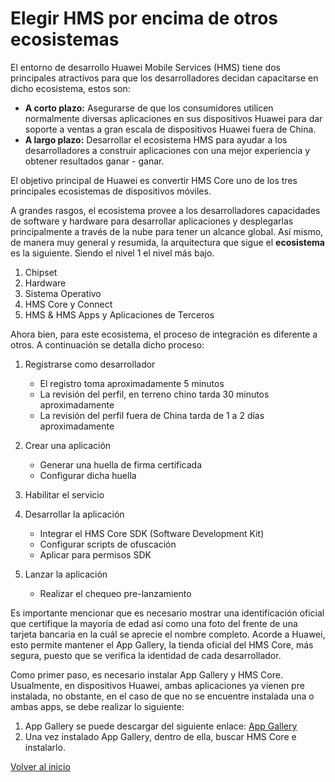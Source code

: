 
# Elegir HMS por encima de otros ecosistemas

El entorno de desarrollo Huawei Mobile Services (HMS) tiene dos principales atractivos para que los desarrolladores decidan capacitarse en dicho ecosistema, estos son:

- **A corto plazo:** Asegurarse de que los consumidores utilicen normalmente diversas aplicaciones en sus dispositivos Huawei para dar soporte a ventas a gran escala de dispositivos Huawei fuera de China.
- **A largo plazo:** Desarrollar el ecosistema HMS para ayudar a los desarrolladores a construir aplicaciones con una mejor experiencia y obtener resultados ganar - ganar.

El objetivo principal de Huawei es convertir HMS Core uno de los tres principales ecosistemas de dispositivos móviles.

A grandes rasgos, el ecosistema provee a los desarrolladores capacidades de software y hardware para desarrollar aplicaciones y desplegarlas principalmente a través de la nube para tener un alcance global. Así mismo, de manera muy general y resumida, la arquitectura que sigue el **ecosistema** es la siguiente. Siendo el nivel 1 el nivel más bajo.

1. Chipset
2. Hardware
3. Sistema Operativo
4. HMS Core y Connect
5. HMS & HMS Apps y Aplicaciones de Terceros

Ahora bien, para este ecosistema, el proceso de integración es diferente a otros. A continuación se detalla dicho proceso:

1. Registrarse como desarrollador
	- El registro toma aproximadamente 5 minutos
	- La revisión del perfil, en terreno chino tarda 30 minutos aproximadamente
	- La revisión del perfil fuera de China tarda de 1 a 2 días aproximadamente

2. Crear una aplicación
	- Generar una huella de firma certificada
	- Configurar dicha huella

3. Habilitar el servicio
4. Desarrollar la aplicación
	- Integrar el HMS Core SDK (Software Development Kit)
	- Configurar scripts de ofuscación
	- Aplicar para permisos SDK

5. Lanzar la aplicación
	- Realizar el chequeo pre-lanzamiento

Es importante mencionar que es necesario mostrar una identificación oficial que certifique la mayoría de edad así como una foto del frente de una tarjeta bancaria en la cuál se aprecie el nombre completo. Acorde a Huawei, esto permite mantener el App Gallery, la tienda oficial del HMS Core, más segura, puesto que se verifica la identidad de cada desarrollador.

Como primer paso, es necesario instalar App Gallery y HMS Core. Usualmente, en dispositivos Huawei, ambas aplicaciones ya vienen pre instalada, no obstante, en el caso de que no se encuentre instalada una o ambas apps, se debe realizar lo siguiente:

1. App Gallery se puede descargar del siguiente enlace: [App Gallery](https://consumer.huawei.com/mx/mobileservices/appgallery/)
2. Una vez instalado App Gallery, dentro de ella, buscar HMS Core e instalarlo.


[Volver al inicio](Tutorial%20Programacion%20HarmonyOS/HMS/Acerca%20De%20HMS.md)



